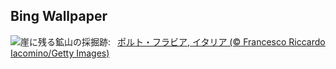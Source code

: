 ## Bing Wallpaper
![](https://www.bing.com/th?id=OHR.SardiniaFlavia_JA-JP0105936575_UHD.jpg&w=1000)崖に残る鉱山の採掘跡:&nbsp;&ensp;[ポルト・フラビア, イタリア (© Francesco Riccardo Iacomino/Getty Images)](https://www.bing.com/th?id=OHR.SardiniaFlavia_JA-JP0105936575_UHD.jpg)
<br><br/>
